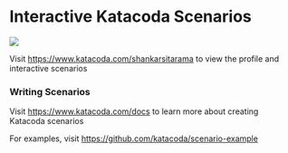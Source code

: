 # Interactive Katacoda Scenarios

[![](http://shields.katacoda.com/katacoda/shankarsitarama/count.svg)](https://www.katacoda.com/shankarsitarama "Get your profile on Katacoda.com")

Visit https://www.katacoda.com/shankarsitarama to view the profile and interactive scenarios

### Writing Scenarios
Visit https://www.katacoda.com/docs to learn more about creating Katacoda scenarios

For examples, visit https://github.com/katacoda/scenario-example

